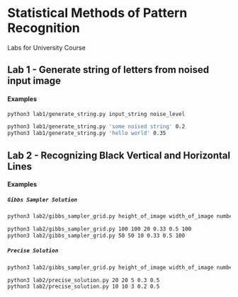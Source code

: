 # Statistical Methods of Pattern Recognition
Labs for University Course     

## Lab 1 - Generate string of letters from noised input image
#### Examples
```bash
python3 lab1/generate_string.py input_string noise_level

python3 lab1/generate_string.py 'some noised string' 0.2
python3 lab1/generate_string.py 'hello world' 0.35
```
## Lab 2 - Recognizing Black Vertical and Horizontal Lines
#### Examples
##### `Gibbs Sampler Solution`

```bash
python3 lab2/gibbs_sampler_grid.py height_of_image width_of_image number_of_generated_lines noise_level column_probability number_of_iterations

python3 lab2/gibbs_sampler_grid.py 100 100 20 0.33 0.5 100
python3 lab2/gibbs_sampler_grid.py 50 50 10 0.33 0.5 100
```
##### `Precise Solution`

```bash
python3 lab2/gibbs_sampler_grid.py height_of_image width_of_image number_of_generated_lines noise_level column_probability

python3 lab2/precise_solution.py 20 20 5 0.3 0.5
python3 lab2/precise_solution.py 10 10 3 0.2 0.5
```
